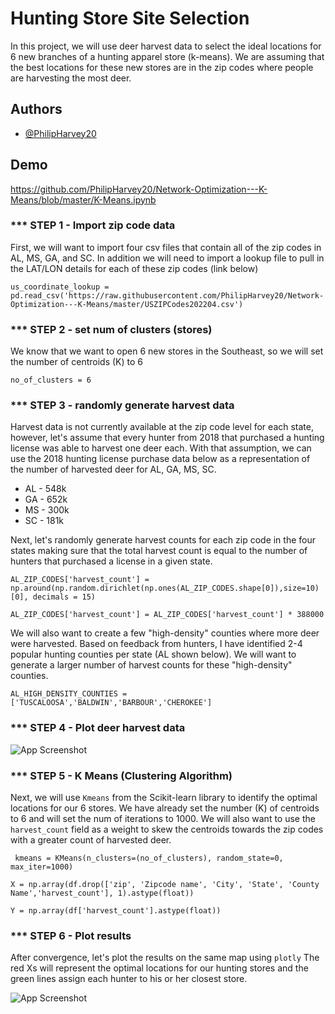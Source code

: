 
# Hunting Store Site Selection

In this project, we will use deer harvest data to select the ideal locations for 6 new branches of a hunting apparel store (k-means). We are assuming that the best locations for these new stores are in the zip codes where people are harvesting the most deer.

## Authors

- [@PhilipHarvey20](https://github.com/PhilipHarvey20)


## Demo


https://github.com/PhilipHarvey20/Network-Optimization---K-Means/blob/master/K-Means.ipynb



### *** STEP 1 - Import zip code data 


First, we will want to import four csv files that contain all of the zip codes in AL, MS, GA, and SC. In addition we will need to import a lookup file to pull in the LAT/LON details for each of these zip codes (link below)

``` us_coordinate_lookup = pd.read_csv('https://raw.githubusercontent.com/PhilipHarvey20/Network-Optimization---K-Means/master/USZIPCodes202204.csv') ```

### *** STEP 2 - set num of clusters (stores) 
We know that we want to open 6 new stores in the Southeast, so we will set the number of centroids (K) to 6

``` no_of_clusters = 6 ```

### *** STEP 3 - randomly generate harvest data 
Harvest data is not currently available at the zip code level for each state, however, let's assume that every hunter from 2018 that purchased a hunting license was able to harvest one deer each. With that assumption, we can use the 2018 hunting license purchase data below as a representation of the number of harvested deer for AL, GA, MS, SC.

- AL - 548k
- GA - 652k
- MS - 300k
- SC - 181k

Next, let's randomly generate harvest counts for each zip code in the four states making sure that the total harvest count is equal to the number of hunters that purchased a license in a given state.   


``` AL_ZIP_CODES['harvest_count'] = np.around(np.random.dirichlet(np.ones(AL_ZIP_CODES.shape[0]),size=10)[0], decimals = 15) ```

``` AL_ZIP_CODES['harvest_count'] = AL_ZIP_CODES['harvest_count'] * 388000 ```


We will also want to create a few "high-density" counties where more deer were harvested. Based on feedback from hunters, I have identified 2-4 popular hunting counties per state (AL shown below). We will want to generate a larger number of harvest counts for these "high-density" counties.

```AL_HIGH_DENSITY_COUNTIES = ['TUSCALOOSA','BALDWIN','BARBOUR','CHEROKEE']```

### *** STEP 4 - Plot deer harvest data 


![App Screenshot](https://github.com/PhilipHarvey20/Network-Optimization---K-Means/blob/master/2018_Deer_Harvest_Data_Plotted.jpg?raw=true "Optional Title")

### *** STEP 5 - K Means (Clustering Algorithm)

Next, we will use ```Kmeans``` from the Scikit-learn library to identify the optimal locations for our 6 stores. We have already set the number (K) of centroids to 6 and will set the num of iterations to 1000. We will also want to use the ```harvest_count``` field as a weight to skew the centroids towards the zip codes with a greater count of harvested deer.

``` kmeans = KMeans(n_clusters=(no_of_clusters), random_state=0, max_iter=1000)```

```X = np.array(df.drop(['zip', 'Zipcode name', 'City', 'State', 'County Name','harvest_count'], 1).astype(float))```

```Y = np.array(df['harvest_count'].astype(float))```


### *** STEP 6 - Plot results

After convergence, let's plot the results on the same map using ```plotly``` The red Xs will represent the optimal locations for our hunting stores  and the green lines assign each hunter to his or her closest store.


![App Screenshot](https://github.com/PhilipHarvey20/Network-Optimization---K-Means/blob/master/Store_Locations_Plotted.jpg?raw=true "Optional Title")
